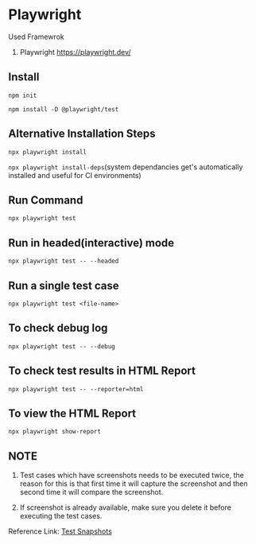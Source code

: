 # Playwright
Used Framewrok
1. Playwright https://playwright.dev/


## Install
`npm init`

`npm install -D @playwright/test`

## Alternative Installation Steps
`npx playwright install`

`npx playwright install-deps`(system dependancies get's automatically installed and useful for CI environments)

## Run Command
`npx playwright test`

## Run in headed(interactive) mode
`npx playwright test -- --headed`

## Run a single test case
`npx playwright test <file-name>`

## To check debug log
`npx playwright test -- --debug`

## To check test results in HTML Report
`npx playwright test -- --reporter=html`

## To view the HTML Report
`npx playwright show-report`

## NOTE
1. Test cases which have screenshots needs to be executed twice, the reason for this is that first time it will capture the screenshot and then second time it will compare the screenshot.

2. If screenshot is already available, make sure you delete it before executing the test cases.

Reference Link: <a href="https://playwright.dev/docs/test-snapshots"> Test Snapshots </a>